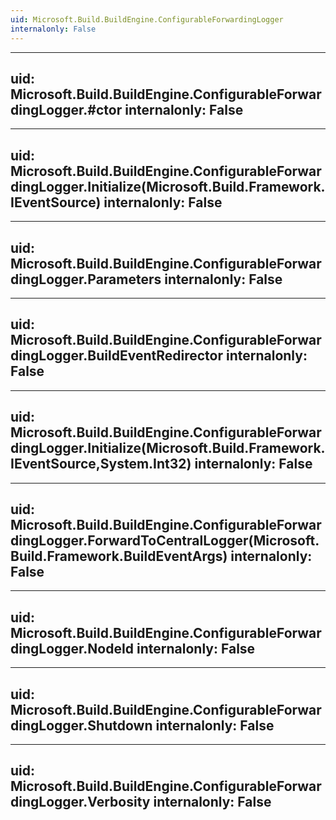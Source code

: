 ```yaml
---
uid: Microsoft.Build.BuildEngine.ConfigurableForwardingLogger
internalonly: False
---
```


---
uid: Microsoft.Build.BuildEngine.ConfigurableForwardingLogger.#ctor
internalonly: False
---

---
uid: Microsoft.Build.BuildEngine.ConfigurableForwardingLogger.Initialize(Microsoft.Build.Framework.IEventSource)
internalonly: False
---

---
uid: Microsoft.Build.BuildEngine.ConfigurableForwardingLogger.Parameters
internalonly: False
---

---
uid: Microsoft.Build.BuildEngine.ConfigurableForwardingLogger.BuildEventRedirector
internalonly: False
---

---
uid: Microsoft.Build.BuildEngine.ConfigurableForwardingLogger.Initialize(Microsoft.Build.Framework.IEventSource,System.Int32)
internalonly: False
---

---
uid: Microsoft.Build.BuildEngine.ConfigurableForwardingLogger.ForwardToCentralLogger(Microsoft.Build.Framework.BuildEventArgs)
internalonly: False
---

---
uid: Microsoft.Build.BuildEngine.ConfigurableForwardingLogger.NodeId
internalonly: False
---

---
uid: Microsoft.Build.BuildEngine.ConfigurableForwardingLogger.Shutdown
internalonly: False
---

---
uid: Microsoft.Build.BuildEngine.ConfigurableForwardingLogger.Verbosity
internalonly: False
---
